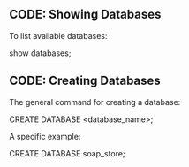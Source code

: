 ## CODE: Showing Databases

To list available databases:

show databases;

## CODE: Creating Databases

The general command for creating a database:

CREATE DATABASE <database_name>;

A specific example:

CREATE DATABASE soap_store;
